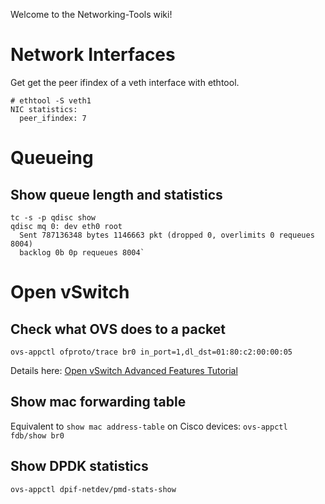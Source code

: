 Welcome to the Networking-Tools wiki!

# Network Interfaces 

Get get the peer ifindex of a veth interface with ethtool.

    # ethtool -S veth1
    NIC statistics:
      peer_ifindex: 7


# Queueing

## Show queue length and statistics

    tc -s -p qdisc show
    qdisc mq 0: dev eth0 root 
      Sent 787136348 bytes 1146663 pkt (dropped 0, overlimits 0 requeues 8004) 
      backlog 0b 0p requeues 8004`

# Open vSwitch

## Check what OVS does to a packet

`ovs-appctl ofproto/trace br0 in_port=1,dl_dst=01:80:c2:00:00:05`

Details here: [Open vSwitch Advanced Features Tutorial](http://git.openvswitch.org/cgi-bin/gitweb.cgi?p=openvswitch;a=blob_plain;f=tutorial/Tutorial;hb=HEAD)

## Show mac forwarding table

Equivalent to `show mac address-table` on Cisco devices:
`ovs-appctl fdb/show br0`

## Show DPDK statistics

`ovs-appctl dpif-netdev/pmd-stats-show`
